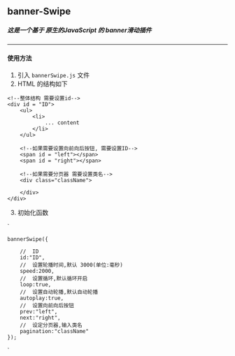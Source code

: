 ## banner-Swipe
##### 这是一个基于 原生的JavaScript 的 banner滑动插件

***

#### 使用方法
1.  引入 `bannerSwipe.js` 文件  
2.  HTML 的结构如下  

<!---->	
	<!--整体结构 需要设置id-->
    <div id = "ID">
    	<ul>
    		<li>
				... content
			</li>
		</ul>
		
		<!--如果需要设置向前向后按钮, 需要设置ID-->
		<span id = "left"></span>
		<span id = "right"></span>
		
		<!--如果需要分页器 需要设置类名-->
		<div class="className">
			
		</div>
	</div>

3.  初始化函数  
<!---->
`
<!---->
    bannerSwipe({  

    	//	ID  
		id:"ID",  
		//	设置轮播时间,默认 3000(单位:毫秒)  
		speed:2000,  
		//	设置循环,默认循环开启  
		loop:true,  
		//	设置自动轮播,默认自动轮播  
		autoplay:true,    
		//	设置向前向后按钮  
		prev:"left",  
		next:"right",  
		//	设定分页器,输入类名  
		pagination:"className"  
	});  
`